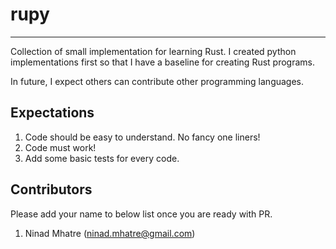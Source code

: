 # rupy

----

Collection of small implementation for learning Rust. I created python implementations first so that I have a baseline for creating Rust programs.

In future, I expect others can contribute other programming languages.

## Expectations

1. Code should be easy to understand. No fancy one liners!
2. Code must work!
3. Add some basic tests for every code.


## Contributors

Please add your name to below list once you are ready with PR.

1. Ninad Mhatre (ninad.mhatre@gmail.com)
